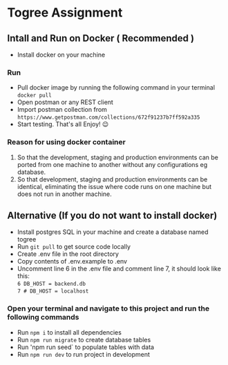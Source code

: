 # Togree Assignment

## Intall and Run on Docker ( Recommended )

- Install docker on your machine

### Run

- Pull docker image by running the following command in your terminal
  `docker pull`
- Open postman or any REST client
- Import postman collection from `https://www.getpostman.com/collections/672f91237b7ff592a335`
- Start testing. That's all Enjoy! :wink:

### Reason for using docker container

1. So that the development, staging and production environments can be ported from one machine to another without any configurations eg database.
2. So that development, staging and production environments can be identical, eliminating the issue where code runs on one machine but does not run in another machine.

## Alternative (If you do not want to install docker)

- Install postgres SQL in your machine and create a database named togree
- Run `git pull` to get source code locally
- Create .env file in the root directory
- Copy contents of .env.example to .env
- Uncomment line 6 in the .env file and comment line 7, it should look like this:</br>
  `6 DB_HOST = backend.db`</br>
  `7 # DB_HOST = localhost`

### Open your terminal and navigate to this project and run the following commands

- Run `npm i` to install all dependencies
- Run `npm run migrate` to create database tables
- Run 'npm run seed` to populate tables with data
- Run `npm run dev` to run project in development
